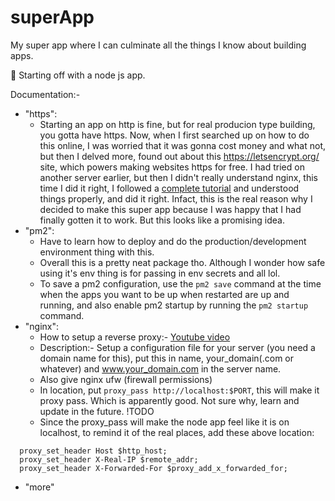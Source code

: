 # superApp
My super app where I can culminate all the things I know about building apps.

🚀 Starting off with a node js app. 

Documentation:-

 - "https": 
    - Starting an app on http is fine, but for real producion type building, you gotta have https. Now, when I first searched up on how to do this online, I was worried that it was gonna cost money and what not, but then I delved more, found out about this https://letsencrypt.org/ site, which powers making websites https for free. I had tried on another server earlier, but then I didn't really understand nginx, this time I did it right, I followed a [complete tutorial](https://www.digitalocean.com/community/tutorials/how-to-secure-nginx-with-let-s-encrypt-on-ubuntu-20-04) and understood things properly, and did it right. Infact, this is the real reason why I decided to make this super app because I was happy that I had finally gotten it to work. But this looks like a promising idea.
 - "pm2":
    - Have to learn how to deploy and do the production/development environment thing with this.
    - Overall this is a pretty neat package tho. Although I wonder how safe using it's env thing is for passing in env secrets and all lol.
    - To save a pm2 configuration, use the `pm2 save` command at the time when the apps you want to be up when restarted are up and running, and also enable pm2 startup by running the `pm2 startup` command.
 - "nginx":
    - How to setup a reverse proxy:- [Youtube video](https://www.youtube.com/watch?v=i8DOV3jNHy4)
    - Description:- Setup a configuration file for your server (you need a domain name for this), put this in name, your_domain(.com or whatever) and www.your_domain.com in the server name. 
    - Also give nginx ufw (firewall permissions)
    - In location, put `proxy_pass http://localhost:$PORT`, this will make it proxy pass. Which is apparently good. Not sure why, learn and update in the future. !TODO
    - Since the proxy_pass will make the node app feel like it is on localhost, to remind it of the real places, add these above location: 
```
  proxy_set_header Host $http_host;
  proxy_set_header X-Real-IP $remote_addr;
  proxy_set_header X-Forwarded-For $proxy_add_x_forwarded_for;
```
  - "more"

